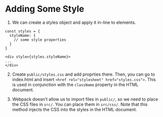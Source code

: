 # Adding Some Style

1. We can create a styles object and apply it in-line to elements.
```
const styles = {
  styleName: {
    // some style properties
  }
}
```

```
<div style={styles.styleName}>
...
</div>
```

2. Create `public/styles.css` and add proprties there. Then, you can go to index.html and insert `<href rel="stylesheet" href="styles.css">`. This is used in conjunction with the `className` property in the HTML document. 

3. Webpack doesn't allow us to import files in `public/`, so we need to place the CSS files in `src/`. You can place them in `src/css/`. Note that this method injects the CSS into the styles in the HTML document. 